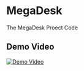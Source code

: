 # MegaDesk
The MegaDesk Proect Code

## Demo Video

[![Demo Video](https://youtu.be/bNT0jlyNMG0.jpg)](https://youtu.be/bNT0jlyNMG0)

